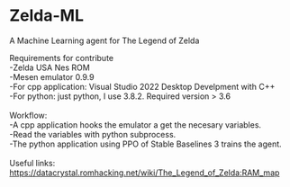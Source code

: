 # Zelda-ML
A Machine Learning agent for The Legend of Zelda

Requirements for contribute <br>
-Zelda USA Nes ROM <br>
-Mesen emulator 0.9.9 <br>
-For cpp application: Visual Studio 2022 Desktop Develpment with C++ <br>
-For python: just python, I use 3.8.2. Required version > 3.6 <br>
<br>
Workflow: <br>
-A cpp application hooks the emulator a get the necesary variables. <br>
-Read the variables with python subprocess. <br>
-The python application using PPO of Stable Baselines 3 trains the agent. <br>
<br>
Useful links: <br>
https://datacrystal.romhacking.net/wiki/The_Legend_of_Zelda:RAM_map
